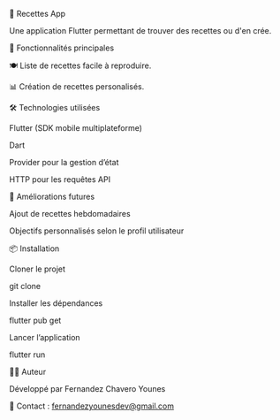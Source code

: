 🍎 Recettes App

Une application Flutter permettant de trouver des recettes ou d'en crée. 

🚀 Fonctionnalités principales

🍽️ Liste de recettes facile à reproduire.

📊 Création de recettes personalisés.

🛠️ Technologies utilisées

Flutter (SDK mobile multiplateforme)

Dart

Provider pour la gestion d’état

HTTP pour les requêtes API

🧩 Améliorations futures

Ajout de recettes hebdomadaires

Objectifs personnalisés selon le profil utilisateur

📦 Installation

Cloner le projet

git clone

Installer les dépendances

flutter pub get

Lancer l’application

flutter run

👨‍💻 Auteur

Développé par Fernandez Chavero Younes

📧 Contact : fernandezyounesdev@gmail.com
